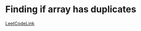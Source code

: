 # Finding if array has duplicates


[LeetCodeLink](https://leetcode.com/problems/contains-duplicate/)
